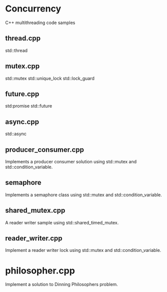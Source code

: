 # Concurrency
C++ multithreading code samples

## thread.cpp
std::thread

## mutex.cpp
std::mutex
std::unique_lock
std::lock_guard

## future.cpp
std:promise
std::future

## async.cpp
std::async

## producer_consumer.cpp
Implements a producer consumer solution using std::mutex and std::condition_variable.

## semaphore
Implements a semaphore class using std::mutex and std::condition_variable.

## shared_mutex.cpp
A reader writer sample using std::shared_timed_mutex.

## reader_writer.cpp
Implement a reader writer lock using std::mutex and std::condition_variable.

# philosopher.cpp
Implement a solution to Dinning Philosophers problem.
